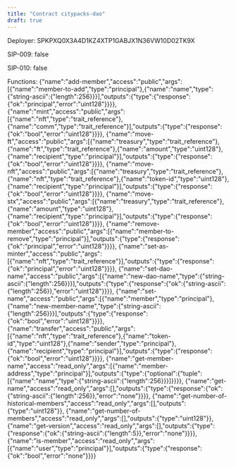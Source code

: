 ```yaml
---
title: "Contract citypacks-dao"
draft: true
---
```

Deployer: SPKPXQ0X3A4D1KZ4XTP1GABJX1N36VW10D02TK9X

SIP-009: false

SIP-010: false

Functions:
{"name":"add-member","access":"public","args":[{"name":"member-to-add","type":"principal"},{"name":"name","type":{"string-ascii":{"length":256}}}],"outputs":{"type":{"response":{"ok":"principal","error":"uint128"}}}}, {"name":"mint","access":"public","args":[{"name":"nft","type":"trait_reference"},{"name":"comm","type":"trait_reference"}],"outputs":{"type":{"response":{"ok":"bool","error":"uint128"}}}}, {"name":"move-ft","access":"public","args":[{"name":"treasury","type":"trait_reference"},{"name":"ft","type":"trait_reference"},{"name":"amount","type":"uint128"},{"name":"recipient","type":"principal"}],"outputs":{"type":{"response":{"ok":"bool","error":"uint128"}}}}, {"name":"move-nft","access":"public","args":[{"name":"treasury","type":"trait_reference"},{"name":"nft","type":"trait_reference"},{"name":"token-id","type":"uint128"},{"name":"recipient","type":"principal"}],"outputs":{"type":{"response":{"ok":"bool","error":"uint128"}}}}, {"name":"move-stx","access":"public","args":[{"name":"treasury","type":"trait_reference"},{"name":"amount","type":"uint128"},{"name":"recipient","type":"principal"}],"outputs":{"type":{"response":{"ok":"bool","error":"uint128"}}}}, {"name":"remove-member","access":"public","args":[{"name":"member-to-remove","type":"principal"}],"outputs":{"type":{"response":{"ok":"principal","error":"uint128"}}}}, {"name":"set-as-minter","access":"public","args":[{"name":"nft","type":"trait_reference"}],"outputs":{"type":{"response":{"ok":"principal","error":"uint128"}}}}, {"name":"set-dao-name","access":"public","args":[{"name":"new-dao-name","type":{"string-ascii":{"length":256}}}],"outputs":{"type":{"response":{"ok":{"string-ascii":{"length":256}},"error":"uint128"}}}}, {"name":"set-name","access":"public","args":[{"name":"member","type":"principal"},{"name":"new-member-name","type":{"string-ascii":{"length":256}}}],"outputs":{"type":{"response":{"ok":"bool","error":"uint128"}}}}, {"name":"transfer","access":"public","args":[{"name":"nft","type":"trait_reference"},{"name":"token-id","type":"uint128"},{"name":"sender","type":"principal"},{"name":"recipient","type":"principal"}],"outputs":{"type":{"response":{"ok":"bool","error":"uint128"}}}}, {"name":"get-member-name","access":"read_only","args":[{"name":"member-address","type":"principal"}],"outputs":{"type":{"optional":{"tuple":[{"name":"name","type":{"string-ascii":{"length":256}}}]}}}}, {"name":"get-name","access":"read_only","args":[],"outputs":{"type":{"response":{"ok":{"string-ascii":{"length":256}},"error":"none"}}}}, {"name":"get-number-of-historical-members","access":"read_only","args":[],"outputs":{"type":"uint128"}}, {"name":"get-number-of-members","access":"read_only","args":[],"outputs":{"type":"uint128"}}, {"name":"get-version","access":"read_only","args":[],"outputs":{"type":{"response":{"ok":{"string-ascii":{"length":5}},"error":"none"}}}}, {"name":"is-member","access":"read_only","args":[{"name":"user","type":"principal"}],"outputs":{"type":{"response":{"ok":"bool","error":"none"}}}}

